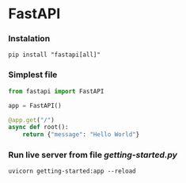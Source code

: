 # FastAPI

### Instalation
`pip install "fastapi[all]"`

### Simplest file
```python
from fastapi import FastAPI

app = FastAPI()

@app.get("/")
async def root():
    return {"message": "Hello World"}
```

### Run live server from file *getting-started.py*
`uvicorn getting-started:app --reload`